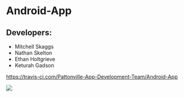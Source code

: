 # Android-App

## Developers:
- Mitchell Skaggs
- Nathan Skelton
- Ethan Holtgrieve
- Keturah Gadson

https://travis-ci.com/Pattonville-App-Development-Team/Android-App

![](https://travis-ci.com/Pattonville-App-Development-Team/Android-App.svg?token=4vP4j3yZP5sqX6zzGwZA&branch=master)
